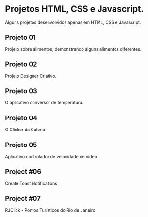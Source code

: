 # Projetos HTML, CSS e Javascript.
Alguns projetos desenvolvidos apenas em HTML, CSS e Javascript.

## Projeto 01
Projeto sobre alimentos, demonstrando alguns alimentos diferentes.

## Projeto 02
Projeto Designer Criativo.

## Projeto 03
O aplicativo conversor de temperatura.

## Projeto 04
O Clicker da Galeria

## Projeto 05
Aplicativo controlador de velocidade de vídeo

## Project #06 
Create Toast Notifications

## Project #07 
RJClick - Pontos Turísticos do Rio de Janeiro
